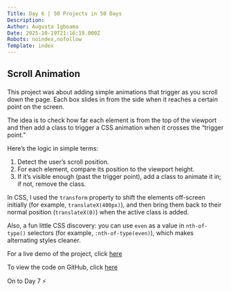 ```yaml
---
Title: Day 6 | 50 Projects in 50 Days
Description: 
Author: Augusta Igboama
Date: 2025-10-19T21:16:19.000Z
Robots: noindex,nofollow
Template: index
---
```

<h2>
  
  
  Scroll Animation
</h2>

<p>This project was about adding simple animations that trigger as you scroll down the page. Each box slides in from the side when it reaches a certain point on the screen.</p>

<p>The idea is to check how far each element is from the top of the viewport and then add a class to trigger a CSS animation when it crosses the “trigger point.”</p>

<p>Here’s the logic in simple terms:</p>

<ol>
<li>Detect the user’s scroll position.</li>
<li>For each element, compare its position to the viewport height.</li>
<li>If it’s visible enough (past the trigger point), add a class to animate it in; if not, remove the class.</li>
</ol>

<p>In CSS, I used the <code>transform</code> property to shift the elements off-screen initially (for example, <code>translateX(400px)</code>), and then bring them back to their normal position (<code>translateX(0)</code>) when the active class is added.</p>

<p>Also, a fun little CSS discovery: you can use <code>even</code> as a value in <code>nth-of-type()</code> selectors (for example, <code>:nth-of-type(even)</code>), which makes alternating styles cleaner.</p>

<p>For a live demo of the project, click <a href="https://augusta08.github.io/50-projects-50-days/06-scroll-animation" rel="noopener noreferrer">here</a></p>

<p>To view the code on GitHub, click <a href="https://github.com/augusta08/50-projects-50-days/tree/main/06-scroll-animation" rel="noopener noreferrer">here</a></p>

<p>On to Day 7 ⚡</p>

